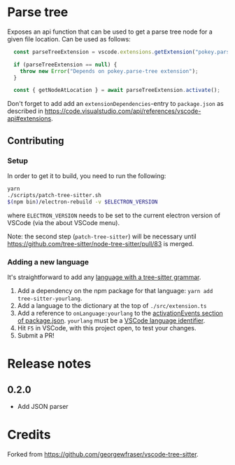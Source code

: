 # Parse tree

Exposes an api function that can be used to get a parse tree node for a given
file location.  Can be used as follows:

```ts
  const parseTreeExtension = vscode.extensions.getExtension("pokey.parse-tree");

  if (parseTreeExtension == null) {
    throw new Error("Depends on pokey.parse-tree extension");
  }

  const { getNodeAtLocation } = await parseTreeExtension.activate();
```

Don't forget to add add an `extensionDependencies`-entry to `package.json`  as
described in
https://code.visualstudio.com/api/references/vscode-api#extensions.

## Contributing

### Setup

In order to get it to build, you need to run the following:

```sh
yarn
./scripts/patch-tree-sitter.sh
$(npm bin)/electron-rebuild -v $ELECTRON_VERSION
```

where `ELECTRON_VERSION` needs to be set to the current electron version of VSCode (via the about VSCode menu).

Note: the second step (`patch-tree-sitter`) will be necessary until https://github.com/tree-sitter/node-tree-sitter/pull/83 is merged.

### Adding a new language

It's straightforward to add any [language with a tree-sitter grammar](https://tree-sitter.github.io/tree-sitter/).

1. Add a dependency on the npm package for that language: `yarn add tree-sitter-yourlang`.
3. Add a language to the dictionary at the top of `./src/extension.ts`
4. Add a reference to `onLanguage:yourlang` to the [activationEvents section of package.json](https://github.com/georgewfraser/vscode-tree-sitter/blob/fb4400b78481845c6a8497d079508d28aea25c19/package.json#L18). `yourlang` must be a [VSCode language identifier](https://code.visualstudio.com/docs/languages/identifiers).
5. Hit `F5` in VSCode, with this project open, to test your changes.
6. Submit a PR!

# Release notes

## 0.2.0
- Add JSON parser

# Credits

Forked from https://github.com/georgewfraser/vscode-tree-sitter.
